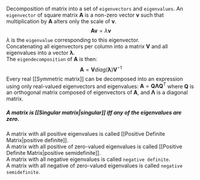 Decomposition of matrix into a set of `eigenvectors` and `eigenvalues`.
An `eigenvector` of square matrix $\boldsymbol{A}$ is a non-zero vector $\boldsymbol{v}$ such that multiplication by  $\boldsymbol{A}$ alters only the scale of  $\boldsymbol{v}$.
$$\boldsymbol{A} \boldsymbol{v} = \lambda \boldsymbol{v}$$
$\lambda$ is the `eigenvalue` corresponding to this eigenvector.  
Concatenating all eigenvectors per column into a matrix  $\boldsymbol{V}$ and all eigenvalues into a vector  $\boldsymbol{\lambda}$.  
The `eigendecomposition` of  $\boldsymbol{A}$   is then:
$$ \boldsymbol{A} =  \boldsymbol{V} diag(\boldsymbol{\lambda})\boldsymbol{V}^{-1}$$
Every real [[Symmetric matrix]] can be decomposed into an expression using only real-valued eigenvectors and eigenvalues: $\boldsymbol{A} = \boldsymbol{Q}\boldsymbol{\Lambda}\boldsymbol{Q}^T$ where $\boldsymbol{Q}$ is an orthogonal matrix composed of eigenvectors of $\boldsymbol{A}$, and $\boldsymbol{\Lambda}$ is a diagonal matrix.

##### A matrix is [[Singular matrix|singular]] iff any of the eigenvalues are zero.

A matrix with all positive eigenvalues is called [[Positive Definite Matrix|positive definite]].  
A matrix with all positive of zero-valued eigenvalues is called [[Positive Definite Matrix|positive semidefinite]].  
A matrix with all negative eigenvalues is called `negative definite`.  
A matrix with all negative of zero-valued eigenvalues is called `negative semidefinite`.
